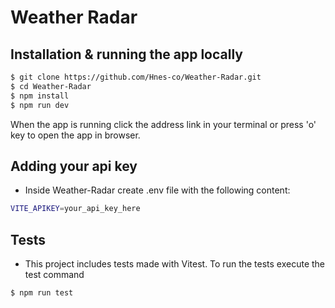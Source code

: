 # Weather Radar

## Installation & running the app locally

```bash
$ git clone https://github.com/Hnes-co/Weather-Radar.git
$ cd Weather-Radar
$ npm install
$ npm run dev
```
When the app is running click the address link in your terminal or press 'o' key to open the app in browser.

## Adding your api key

- Inside Weather-Radar create .env file with the following content:
```bash
VITE_APIKEY=your_api_key_here
```

## Tests

- This project includes tests made with Vitest. To run the tests execute the test command
```bash
$ npm run test
```
